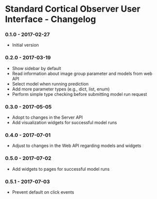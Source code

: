 # Standard Cortical Observer User Interface - Changelog

### 0.1.0 - 2017-02-27

* Initial version

### 0.2.0 - 2017-03-19

* Show sidebar by default
* Read information about image group parameter and models from web API
* Select model when running prediction
* Add more parameter types (e.g., dict, list, enum)
* Perform simple type checking before submitting model run request

### 0.3.0 - 2017-05-05

* Adopt to changes in the Server API
* Add visualization widgets for successful model runs

### 0.4.0 - 2017-07-01

* Adjust to changes in the Web API regarding models and widgets

### 0.5.0 - 2017-07-02

* Add widgets to pages for successful model runs

### 0.5.1 - 2017-07-03

* Prevent default on click events
